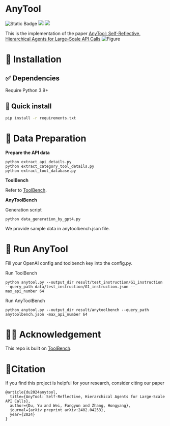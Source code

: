 # AnyTool
![Static Badge](https://img.shields.io/badge/anytool-blue)
<a href='https://arxiv.org/abs/2402.04253'><img src='https://img.shields.io/badge/arXiv-2402.04253-b31b1b.svg'></a>  <a href='https://github.com/buaacyw/GaussianEditor/blob/master/LICENSE.txt'><img src='https://img.shields.io/badge/License-Apache-blue'></a>

This is the implementation of the paper [AnyTool: Self-Reflective, Hierarchical Agents for Large-Scale API Calls](https://arxiv.org/abs/2402.04253)
![Figure](https://media.discordapp.net/attachments/1202909094470492163/1202909161755648010/image.png?ex=65d865f5&is=65c5f0f5&hm=a399dda2c4b1c6caf17d3a0d29bc7dc9c504012ba7a4cc856283ce9dc9a3ebd5&=&format=webp&quality=lossless&width=781&height=601)

# 🔧 Installation
## ✅ Dependencies
Require Python 3.9+

## 🚀 Quick install 
```bash
pip install -r requirements.txt
```

# 🔆 Data Preparation
**Prepare the API data**
```
python extract_api_details.py
python extract_category_tool_details.py
python extract_tool_database.py
```
**ToolBench**

Refer to [ToolBench](https://github.com/OpenBMB/ToolBench).

**AnyToolBench**

Generation script
```
python data_generation_by_gpt4.py
```

We provide sample data in anytoolbench.json file.



# 🚗 Run AnyTool
Fill your OpenAI config and toolbench key into the config.py.

Run ToolBench
```
python anytool.py --output_dir result/test_instruction/G1_instruction --query_path data/test_instruction/G1_instruction.json --max_api_number 64
```
Run AnyToolBench
```
python anytool.py --output_dir result/anytoolbench --query_path anytoolbench.json -max_api_number 64
```

# 👨‍🏫 Acknowledgement
This repo is built on [ToolBench](https://github.com/OpenBMB/ToolBench).

# 📑Citation
If you find this project is helpful for your research, consider citing our paper
```
@article{du2024anytool,
  title={AnyTool: Self-Reflective, Hierarchical Agents for Large-Scale API Calls},
  author={Du, Yu and Wei, Fangyun and Zhang, Hongyang},
  journal={arXiv preprint arXiv:2402.04253},
  year={2024}
}
```

